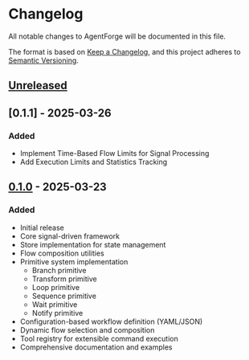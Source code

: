 # Changelog

All notable changes to AgentForge will be documented in this file.

The format is based on [Keep a Changelog](https://keepachangelog.com/en/1.0.0/),
and this project adheres to [Semantic Versioning](https://semver.org/spec/v2.0.0.html).

## [Unreleased]

## [0.1.1] - 2025-03-26
### Added
- Implement Time-Based Flow Limits for Signal Processing
- Add Execution Limits and Statistics Tracking

## [0.1.0] - 2025-03-23
### Added
- Initial release
- Core signal-driven framework
- Store implementation for state management
- Flow composition utilities
- Primitive system implementation
  - Branch primitive
  - Transform primitive
  - Loop primitive
  - Sequence primitive
  - Wait primitive
  - Notify primitive
- Configuration-based workflow definition (YAML/JSON)
- Dynamic flow selection and composition
- Tool registry for extensible command execution
- Comprehensive documentation and examples

[Unreleased]: https://github.com/USERNAME/agent_forge/compare/v0.1.0...HEAD
[0.1.0]: https://github.com/USERNAME/agent_forge/releases/tag/v0.1.0
